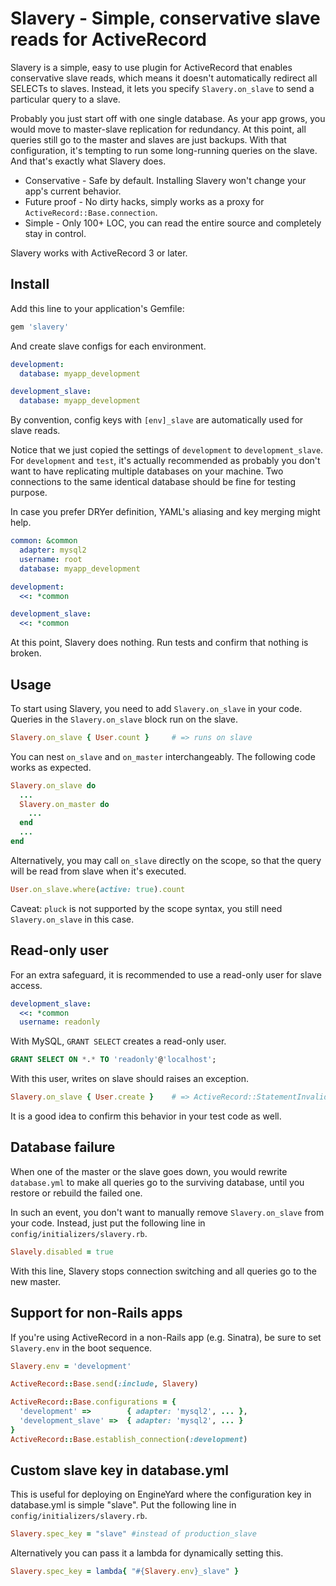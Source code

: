 # Slavery - Simple, conservative slave reads for ActiveRecord

Slavery is a simple, easy to use plugin for ActiveRecord that enables conservative slave reads, which means it doesn't automatically redirect all SELECTs to slaves. Instead, it lets you specify `Slavery.on_slave` to send a particular query to a slave.

Probably you just start off with one single database. As your app grows, you would move to master-slave replication for redundancy. At this point, all queries still go to the master and slaves are just backups. With that configuration, it's tempting to run some long-running queries on the slave. And that's exactly what Slavery does.

* Conservative - Safe by default. Installing Slavery won't change your app's current behavior.
* Future proof - No dirty hacks, simply works as a proxy for `ActiveRecord::Base.connection`.
* Simple - Only 100+ LOC, you can read the entire source and completely stay in control.

Slavery works with ActiveRecord 3 or later.

## Install

Add this line to your application's Gemfile:

```ruby
gem 'slavery'
```

And create slave configs for each environment.

```yaml
development:
  database: myapp_development

development_slave:
  database: myapp_development
```

By convention, config keys with `[env]_slave` are automatically used for slave reads.

Notice that we just copied the settings of `development` to `development_slave`. For `development` and `test`, it's actually recommended as probably you don't want to have replicating multiple databases on your machine. Two connections to the same identical database should be fine for testing purpose.

In case you prefer DRYer definition, YAML's aliasing and key merging might help.

```yaml
common: &common
  adapter: mysql2
  username: root
  database: myapp_development

development:
  <<: *common

development_slave:
  <<: *common
```

At this point, Slavery does nothing. Run tests and confirm that nothing is broken.

## Usage

To start using Slavery, you need to add `Slavery.on_slave` in your code. Queries in the `Slavery.on_slave` block run on the slave.

```ruby
Slavery.on_slave { User.count } 	# => runs on slave
```

You can nest `on_slave` and `on_master` interchangeably. The following code works as expected.

```ruby
Slavery.on_slave do
  ...
  Slavery.on_master do
    ...
  end
  ...
end
```

Alternatively, you may call `on_slave` directly on the scope, so that the query will be read from slave when it's executed.

```ruby
User.on_slave.where(active: true).count
```

Caveat: `pluck` is not supported by the scope syntax, you still need `Slavery.on_slave` in this case.

## Read-only user

For an extra safeguard, it is recommended to use a read-only user for slave access.

```yaml
development_slave:
  <<: *common
  username: readonly
```

With MySQL, `GRANT SELECT` creates a read-only user.

```SQL
GRANT SELECT ON *.* TO 'readonly'@'localhost';
```

With this user, writes on slave should raises an exception.

```ruby
Slavery.on_slave { User.create } 	# => ActiveRecord::StatementInvalid: Mysql2::Error: INSERT command denied...
```

It is a good idea to confirm this behavior in your test code as well.

## Database failure

When one of the master or the slave goes down, you would rewrite `database.yml` to make all queries go to the surviving database, until you restore or rebuild the failed one.

In such an event, you don't want to manually remove `Slavery.on_slave` from your code. Instead, just put the following line in `config/initializers/slavery.rb`.

```ruby
Slavely.disabled = true
```

With this line, Slavery stops connection switching and all queries go to the new master.

## Support for non-Rails apps

If you're using ActiveRecord in a non-Rails app (e.g. Sinatra), be sure to set `Slavery.env` in the boot sequence.

```ruby
Slavery.env = 'development'

ActiveRecord::Base.send(:include, Slavery)

ActiveRecord::Base.configurations = {
  'development' =>        { adapter: 'mysql2', ... },
  'development_slave' =>  { adapter: 'mysql2', ... }
}
ActiveRecord::Base.establish_connection(:development)
```

## Custom slave key in database.yml

This is useful for deploying on EngineYard where the configuration key in database.yml is simple "slave". Put the following line in `config/initializers/slavery.rb`.

```ruby
Slavery.spec_key = "slave" #instead of production_slave
```

Alternatively you can pass it a lambda for dynamically setting this.

```ruby
Slavery.spec_key = lambda{ "#{Slavery.env}_slave" }
```
